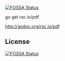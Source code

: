 [![FOSSA Status](https://app.fossa.io/api/projects/git%2Bhttps%3A%2F%2Fgithub.com%2Frsc%2Fpdf.svg?type=shield)](https://app.fossa.io/projects/git%2Bhttps%3A%2F%2Fgithub.com%2Frsc%2Fpdf?ref=badge_shield)

go get rsc.io/pdf

http://godoc.org/rsc.io/pdf


## License
[![FOSSA Status](https://app.fossa.io/api/projects/git%2Bhttps%3A%2F%2Fgithub.com%2Frsc%2Fpdf.svg?type=large)](https://app.fossa.io/projects/git%2Bhttps%3A%2F%2Fgithub.com%2Frsc%2Fpdf?ref=badge_large)
